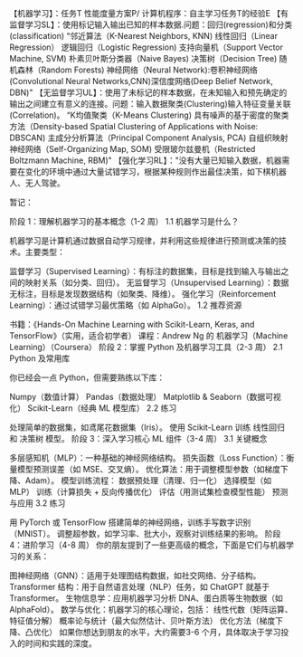 【机器学习】：任务T  性能度量方案P/ 计算机程序：自主学习任务T的经验E
    【有监督学习SL】：使用标记输入输出已知的样本数据.问题：回归(regression)和分类(classification)
      “邻近算法（K-Nearest Neighbors, KNN)
       线性回归（Linear Regression）
       逻辑回归（Logistic Regression)
       支持向量机（Support Vector Machine, SVM)
       朴素贝叶斯分类器（Naive Bayes)
       决策树（Decision Tree)
       随机森林（Random Forests)
       神经网络（Neural Network):卷积神经网络(Convolutional Neural Networks,CNN)深信度网络(Deep Belief Network, DBN)"
    【无监督学习UL】：使用了未标记的样本数据，在未知输入和预先确定的输出之间建立有意义的连接。问题：输入数据聚类(Clustering)输入特征变量关联(Correlation)。
      “K均值聚类（K-Means Clustering)
       具有噪声的基于密度的聚类方法（Density-based Spatial Clustering of Applications with Noise: DBSCAN)
       主成分分析算法（Principal Component Analysis, PCA)
       自组织映射神经网络（Self-Organizing Map, SOM)
       受限玻尔兹曼机（Restricted Boltzmann Machine, RBM)"
    【强化学习RL】："没有大量已知输入数据，机器需要在变化的环境中通过大量试错学习，根据某种规则作出最佳决策，如下棋机器人、无人驾驶。



暂记：

阶段 1：理解机器学习的基本概念（1-2 周）
1.1 机器学习是什么？

机器学习是计算机通过数据自动学习规律，并利用这些规律进行预测或决策的技术。主要类型：

监督学习（Supervised Learning）：有标注的数据集，目标是找到输入与输出之间的映射关系（如分类、回归）。
无监督学习（Unsupervised Learning）：数据无标注，目标是发现数据结构（如聚类、降维）。
强化学习（Reinforcement Learning）：通过试错学习最优策略（如 AlphaGo）。
1.2 推荐资源

书籍：《Hands-On Machine Learning with Scikit-Learn, Keras, and TensorFlow》（实用，适合初学者）
课程：Andrew Ng 的 机器学习（Machine Learning）（Coursera）
阶段 2：掌握 Python 及机器学习工具（2-3 周）
2.1 Python 及常用库

你已经会一点 Python，但需要熟练以下库：

Numpy（数值计算）
Pandas（数据处理）
Matplotlib & Seaborn（数据可视化）
Scikit-Learn（经典 ML 模型库）
2.2 练习

处理简单的数据集，如鸢尾花数据集（Iris）。
使用 Scikit-Learn 训练 线性回归 和 决策树 模型。
阶段 3：深入学习核心 ML 组件（3-4 周）
3.1 关键概念

多层感知机（MLP）：一种基础的神经网络结构。
损失函数（Loss Function）：衡量模型预测误差（如 MSE、交叉熵）。
优化算法：用于调整模型参数（如梯度下降、Adam）。
模型训练流程：
数据预处理（清理、归一化）
选择模型（如 MLP）
训练（计算损失 + 反向传播优化）
评估（用测试集检查模型性能）
预测与应用
3.2 练习

用 PyTorch 或 TensorFlow 搭建简单的神经网络，训练手写数字识别（MNIST）。
调整超参数，如学习率、批大小，观察对训练结果的影响。
阶段 4：进阶学习（4-8 周）
你的朋友提到了一些更高级的概念，下面是它们与机器学习的关系：

图神经网络（GNN）：适用于处理图结构数据，如社交网络、分子结构。
Transformer 结构：用于自然语言处理（NLP）任务，如 ChatGPT 就基于 Transformer。
生物信息学：应用机器学习分析 DNA、蛋白质等生物数据（如 AlphaFold）。
数学与优化：机器学习的核心理论，包括：
线性代数（矩阵运算、特征值分解）
概率论与统计（最大似然估计、贝叶斯方法）
优化方法（梯度下降、凸优化）
如果你想达到朋友的水平，大约需要3-6 个月，具体取决于学习投入的时间和实践的深度。
